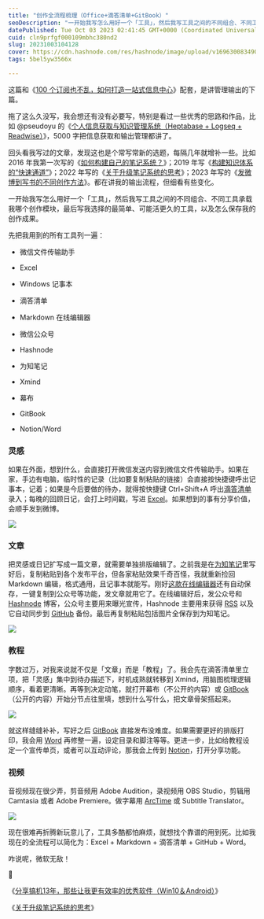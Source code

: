 ```yaml
---
title: "创作全流程梳理（Office+滴答清单+GitBook）"
seoDescription: "一开始我写怎么用好一个「工具」，然后我写工具之间的不同组合、不同工具承载我哪个创作模块，最后写我选择的最简单、可能活更久的工具，以及怎么保存我的创作成果。"
datePublished: Tue Oct 03 2023 02:41:45 GMT+0000 (Coordinated Universal Time)
cuid: cln9prfgf000109mbhc380nd2
slug: 20231003104128
cover: https://cdn.hashnode.com/res/hashnode/image/upload/v1696300834902/e4907678-096a-406b-85e5-02ecf9bbdd4e.png
tags: 5bel5yw3566x

---
```


这篇和《[100 个订阅也不乱，如何打造一站式信息中心](https://mp.weixin.qq.com/s?__biz=MzI3MzU5MDA1OQ==&mid=2247487924&idx=1&sn=9a95f510ab113194c52669d1ebba2d63&chksm=eb21a3f0dc562ae6ef1ea79c0dff46863e60729c5f22cbee53295522d6c2a2cbc96575c24320#rd)》配套，是讲管理输出的下篇。

拖了这么久没写，我会想还有没有必要写，特别是看过一些优秀的思路和作品，比如 @pseudoyu 的《[个人信息获取与知识管理系统（Heptabase + Logseq + Readwise）](https://www.pseudoyu.com/zh/2023/09/05/my_personal_pkm_input_output_system/)》，5000 字把信息获取和输出管理都讲了。

回头看我写过的文章，发现这也是个常写常新的选题，每隔几年就增补一些。比如 2016 年我第一次写的《[如何构建自己的笔记系统？](https://mp.weixin.qq.com/s/Krj7rdjMZVihp_FbzRWaBA)》；2019 年写《[构建知识体系的“快速通道”](https://mp.weixin.qq.com/s?__biz=MzI3MzU5MDA1OQ==&mid=2247485002&idx=1&sn=bf5d61da4b76fade49e69fefbe1f0b15&chksm=eb21b40edc563d1871f86c6633c27a70f74f123acf640e1c013517f578c59fd5a110f72a33b9&token=1302245348&lang=zh_CN#rd)》；2022 年写的《[关于升级笔记系统的思考](https://mp.weixin.qq.com/s?__biz=MzI3MzU5MDA1OQ==&mid=2247486715&idx=1&sn=e65d3b632feaa706c740b983a2b34e84&chksm=eb21bebfdc5637a9d7f8456f565d2ac0dc7b6b9e6704761056bf05fb6226c43c123db358877f&token=1302245348&lang=zh_CN#rd)》；2023 年写的《[发微博到写书的不同创作方法](https://mp.weixin.qq.com/s?__biz=MzI3MzU5MDA1OQ==&mid=2247487753&idx=1&sn=662385a8f042938ebd497697a7cd4979&chksm=eb21a34ddc562a5bf982ceb612408ae4546e5f7f9e9949755a4d4a77414a9bf04896846bea99&token=1302245348&lang=zh_CN#rd)》。都在讲我的输出流程，但细看有些变化。

一开始我写怎么用好一个「工具」，然后我写工具之间的不同组合、不同工具承载我哪个创作模块，最后写我选择的最简单、可能活更久的工具，以及怎么保存我的创作成果。

先把我用到的所有工具列一遍：

* 微信文件传输助手
    
* Excel
    
* Windows 记事本
    
* 滴答清单
    
* Markdown 在线编辑器
    
* 微信公众号
    
* Hashnode
    
* 为知笔记
    
* Xmind
    
* 幕布
    
* GitBook
    
* Notion/Word
    

### 灵感

如果在外面，想到什么，会直接打开微信发送内容到微信文件传输助手。如果在家，手边有电脑，临时性的记录（比如要复制粘贴的链接）会直接按快捷键呼出记事本，记着；如果是今后要做的待办，就得按快捷键 Ctrl+Shift+A 呼出[滴答清单](https://mp.weixin.qq.com/s?__biz=MzI3MzU5MDA1OQ==&mid=2247485514&idx=1&sn=025245fbf1040fce89e8043c7740de3c&chksm=eb21ba0edc563318314fa23422b459d43810f0572f5446a077723c0a53e1ecc951b617ac199e#rd)录入；每晚的回顾日记，会打上时间戳，写进 [Excel](https://mp.weixin.qq.com/s?__biz=MzI3MzU5MDA1OQ==&mid=2247485913&idx=1&sn=ac117f635cace492b8b3954e11dae22b&chksm=eb21bb9ddc56328b8e045b30ee24af4576fb8d33c3982e1049028fe460b38d33c19abbc8325a#rd)。如果想到的事有分享价值，会顺手发到微博。

![](https://cdn.hashnode.com/res/hashnode/image/upload/v1696300297928/ed109036-823a-4c7f-bda9-a8f28cd419c1.png)

### 文章

把灵感或日记扩写成一篇文章，就需要单独排版编辑了。之前我是在[为知笔记](https://mp.weixin.qq.com/s/Krj7rdjMZVihp_FbzRWaBA)里写好后，复制粘贴到各个发布平台，但各家粘贴效果千奇百怪，我就重新捡回 Markdown 编辑，格式通用，且记事本就能写。刚好[这款在线编辑器](https://markdown.com.cn/editor/)还有自动保存，一键复制到公众号等功能，发文章就用它了。在线编辑好后，发公众号和 [Hashnode](https://mp.weixin.qq.com/s?__biz=MzI3MzU5MDA1OQ==&mid=2247487356&idx=1&sn=6617f51c20e56b45a9c3f9534a8b37e3&chksm=eb21bd38dc56342e8fe78eae5c9bb3d483cc9981d231a58b7e30a0fe445eff3dc2b728c8ec1b&token=1302245348&lang=zh_CN#rd) 博客，公众号主要用来曝光宣传，Hashnode 主要用来获得 [RSS](https://mp.weixin.qq.com/s?__biz=MzI3MzU5MDA1OQ==&mid=2247487816&idx=1&sn=dd5f3286fa6f96a23017577cb87d25c6&chksm=eb21a30cdc562a1a88789c777dfbc9f742b016761c255d8311cdfb1ce4fc11aec1356983c265&token=1302245348&lang=zh_CN#rd) 以及它自动同步到 [GitHub](https://mp.weixin.qq.com/s?__biz=MzI3MzU5MDA1OQ==&mid=2247487713&idx=1&sn=04ed6f381e8394298b510397bbb35760&chksm=eb21a2a5dc562bb30d2d202c17d514ae5fe7211198271b1b2da11ceca9b8f5bafae04d64b2cf#rd) 备份。最后再复制粘贴包括图片全保存到为知笔记。

![](https://cdn.hashnode.com/res/hashnode/image/upload/v1696300427972/d6fc7b9c-b2ed-49cd-b89f-e60b13d611f0.png)

### 教程

字数过万，对我来说就不仅是「文章」而是「教程」了。我会先在滴答清单里立项，把「灵感」集中到待办描述下，时机成熟就转移到 Xmind，用脑图梳理逻辑顺序，看着更清晰。再等到决定动笔，就打开幕布（不公开的内容）或 [GitBook](https://shijian.tujunjie.com/)（公开的内容）开始分节点往里填，想到什么写什么，把文章骨架搭起来。

![](https://cdn.hashnode.com/res/hashnode/image/upload/v1696300478840/ce705fcf-8366-416f-97e2-a56b33fd40f7.png)

就这样缝缝补补，写好之后 [GitBook](https://rili.zxy.wiki/) 直接发布没难度。如果需要更好的排版打印，我会用 [Word](https://pan.baidu.com/s/1HboXmZ7N0rFr66Y45HrODw?pwd=a5ej) 再修整一遍，设定目录和脚注等等。更进一步，比如给教程设定一个宣传单页，或者可以互动评论，那我会上传到 [Notion](https://tujj.notion.site/be82396e5afb4be19cb7ae3a60043867)，打开分享功能。

### 视频

音视频现在很少弄，剪音频用 Adobe Audition，录视频用 OBS Studio，剪辑用 Camtasia 或者 Adobe Premiere。做字幕用 [ArcTime](https://www.bilibili.com/video/BV1mK4y1b761/) 或 Subtitle Translator。

![](https://cdn.hashnode.com/res/hashnode/image/upload/v1696300514049/ee5b7291-5188-4d0d-9e0e-e55dc69a40fb.jpeg)

现在很难再折腾新玩意儿了，工具多酷都怕麻烦，就想找个靠谱的用到死。比如我现在的全流程可以简化为：Excel + Markdown + 滴答清单 + GitHub + Word。

咋说呢，微软无敌！

🔗

《[分享搞机13年，那些让我更有效率的优秀软件（Win10＆Android）](https://mp.weixin.qq.com/s?__biz=MzI3MzU5MDA1OQ==&mid=2247484376&idx=1&sn=6f337032080cc0c0c4f19c82e6848dbf&chksm=eb21b19cdc56388aca998c171a6979d45e7617351457b66382b2c0bf47a7302a7cac4fdf4522#rd)》

《[关于升级笔记系统的思考](https://mp.weixin.qq.com/s?__biz=MzI3MzU5MDA1OQ==&mid=2247486715&idx=1&sn=e65d3b632feaa706c740b983a2b34e84&chksm=eb21bebfdc5637a9d7f8456f565d2ac0dc7b6b9e6704761056bf05fb6226c43c123db358877f&token=1302245348&lang=zh_CN#rd)》